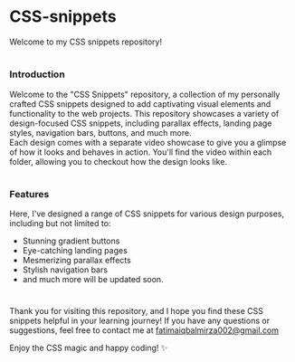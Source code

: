 
# CSS-snippets
Welcome to my CSS snippets repository!
 
 # <h3>Introduction</h3>
Welcome to the "CSS Snippets" repository, a collection of my personally crafted CSS snippets designed to add captivating visual elements and functionality 
to the web projects. This repository showcases a variety of design-focused CSS snippets, including parallax effects, landing page styles, navigation bars, buttons,
and much more. 
<br>
Each design comes with a separate video showcase to give you a glimpse of how it looks and behaves in action. You'll find the video within each folder,
allowing you to checkout how the design looks like.

# <h3>Features</h3>
Here, I've designed a range of CSS snippets for various design purposes, including but not limited to:

- Stunning gradient buttons
- Eye-catching landing pages
- Mesmerizing parallax effects
- Stylish navigation bars
- and much more will be updated soon.

# 
Thank you for visiting this repository, and I hope you find these CSS snippets helpful in your learning journey! If you have any questions or suggestions, 
feel free to contact me at fatimaiqbalmirza002@gmail.com

Enjoy the CSS magic and happy coding! ✨


